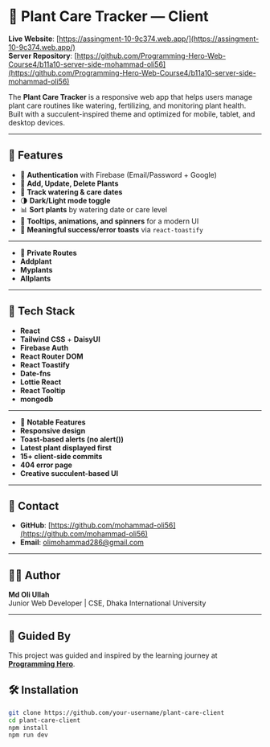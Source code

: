 # 🌿 Plant Care Tracker — Client


**Live Website**: [https://assingment-10-9c374.web.app/](https://assingment-10-9c374.web.app/)  
**Server Repository**: [https://github.com/Programming-Hero-Web-Course4/b11a10-server-side-mohammad-oli56](https://github.com/Programming-Hero-Web-Course4/b11a10-server-side-mohammad-oli56)



The **Plant Care Tracker** is a responsive web app that helps users manage plant care routines like watering, fertilizing, and monitoring plant health. Built with a succulent-inspired theme and optimized for mobile, tablet, and desktop devices.

---

## 🚀 Features

- 🔐 **Authentication** with Firebase (Email/Password + Google)
- 🌱 **Add, Update, Delete Plants**
- 📅 **Track watering & care dates**
- 🌗 **Dark/Light mode toggle**
- 📊 **Sort plants** by watering date or care level
- 🧠 **Tooltips, animations, and spinners** for a modern UI
- 💬 **Meaningful success/error toasts** via `react-toastify`

---

- 🔐 **Private Routes**
- **Addplant**
- **Myplants**
- **Allplants**

---


## 🧪 Tech Stack

- **React**
- **Tailwind CSS** + **DaisyUI**
- **Firebase Auth**
- **React Router DOM**
- **React Toastify**
- **Date-fns**
- **Lottie React**
- **React Tooltip**
- **mongodb**

---

- 📜 **Notable Features**
-  **Responsive design**
- **Toast-based alerts (no alert())**
- **Latest plant displayed first**
- **15+ client-side commits**
- **404 error page**
- **Creative succulent-based UI**

---

## 📧 Contact

- **GitHub**: [https://github.com/mohammad-oli56](https://github.com/mohammad-oli56)
- **Email**: olimohammad286@gmail.com

---

## 🙋‍♂️ Author

**Md Oli Ullah**  
Junior Web Developer | CSE, Dhaka International University

---

## 📜 Guided By

This project was guided and inspired by the learning journey at **[Programming Hero](https://web.programming-hero.com/)**.



## 🛠️ Installation

```bash
git clone https://github.com/your-username/plant-care-client
cd plant-care-client
npm install
npm run dev




